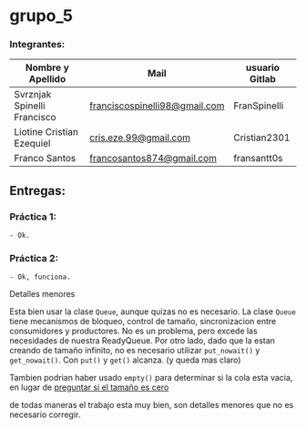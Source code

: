 # grupo_5

### Integrantes:

| Nombre y Apellido              |      Mail                      |     usuario Gitlab   |
| -----------------------------  | ------------------------------ | -------------------  |
|  Svrznjak Spinelli Francisco   | franciscospinelli98@gmail.com  | FranSpinelli         |
| Liotine Cristian Ezequiel      | cris.eze.99@gmail.com          | Cristian2301         |
| Franco Santos                  |  francosantos874@gmail.com     | fransantt0s          |

## Entregas:

### Práctica 1:  
	- Ok.

### Práctica 2:
	- Ok, funciona.

Detalles menores 

Esta bien usar la clase `Queue`, aunque quizas no es necesario. La clase `Queue` tiene mecanismos de bloqueo, control de tamaño, sincronizacion entre consumidores y productores. 
No es un problema, pero excede las necesidades de nuestra ReadyQueue.
Por otro lado, dado que la estan creando de tamaño infinito, no es necesario utilizar `put_nowait()` y `get_nowait()`. Con `put()` y `get()` alcanza. (y queda mas claro)

Tambien podrian haber usado `empty()` para determinar si la cola esta vacia, en lugar de [preguntar si el tamaño es cero](https://gitlab.com/so-unq-2019-s2-c1/grupo_5/blob/master/practicas/practica_2/so.py#L71)

de todas maneras el trabajo esta muy bien, son detalles menores que no es necesario corregir.
